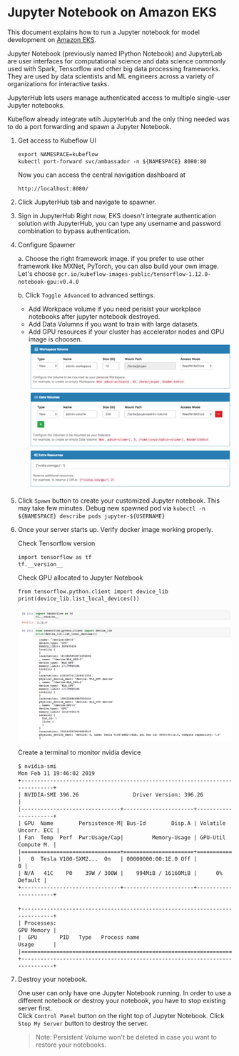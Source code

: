 # Jupyter Notebook on Amazon EKS

This document explains how to run a Jupyter notebook for model development on [Amazon EKS](https://aws.amazon.com/eks/). 

Jupyter Notebook (previously named IPython Notebook) and JupyterLab are user interfaces for computational science and data science commonly used with Spark, Tensorflow and other big data processing frameworks. They are used by data scientists and ML engineers across a variety of organizations for interactive tasks.

JupyterHub lets users manage authenticated access to multiple single-user Jupyter notebooks. 

Kubeflow already integrate wtih JupyterHub and the only thing needed was to do a port forwarding and spawn a Jupyter Notebook. 

1. Get access to Kubeflow UI

   ```
   export NAMESPACE=kubeflow
   kubectl port-forward svc/ambassador -n ${NAMESPACE} 8080:80
   ```
   
   Now you can access the central navigation dashboard at
   ```
   http://localhost:8080/
   ```

2. Click JupyterHub tab and navigate to spawner. 

3. Sign in JupyterHub
   Right now, EKS doesn't integrate authentication solution with JupyterHub, you can type any username and password combination to bypass authentication. 

4. Configure Spawner

   a. Choose the right framework image. if you prefer to use other framework like MXNet, PyTorch, you can also build your own image. Let's choose `gcr.io/kubeflow-images-public/tensorflow-1.12.0-notebook-gpu:v0.4.0`

   b. Click `Toggle Advanced` to advanced settings.
     - Add Workpace volume if you need perisist your workplace notebooks after jupyter notebook destroyed.
     - Add Data Volumns if you want to train with large datasets.
     - Add GPU resources if your cluster has accelerator nodes and GPU image is choosen.
     ![Jupyter Spawner Configuration](images/jupyter-spawner-configuration.png)

5. Click `Spawn` button to create your customized Jupyter notebook. This may take few minutes. Debug new spawned pod via `kubectl -n ${NAMESPACE} describe pods jupyter-${USERNAME}`

6. Once your server starts up. Verify docker image working properly.
   
   Check Tensorflow version
   ```
   import tensorflow as tf
   tf.__version__
   ```

   Check GPU allocated to Jupyter Notebook
   ```
   from tensorflow.python.client import device_lib
   print(device_lib.list_local_devices())
   ```
   ![Jupyter Verification](images/jupyter-verification.png)

   Create a terminal to monitor nvidia device
   ```
   $ nvidia-smi
   Mon Feb 11 19:46:02 2019
   +-----------------------------------------------------------------------------+
   | NVIDIA-SMI 396.26                 Driver Version: 396.26                    |
   |-------------------------------+----------------------+----------------------+
   | GPU  Name        Persistence-M| Bus-Id        Disp.A | Volatile Uncorr. ECC |
   | Fan  Temp  Perf  Pwr:Usage/Cap|         Memory-Usage | GPU-Util  Compute M. |
   |===============================+======================+======================|
   |   0  Tesla V100-SXM2...  On   | 00000000:00:1E.0 Off |                    0 |
   | N/A   41C    P0    39W / 300W |    994MiB / 16160MiB |      0%      Default |
   +-------------------------------+----------------------+----------------------+

   +-----------------------------------------------------------------------------+ 
   | Processes:                                                       GPU Memory |
   |  GPU       PID   Type   Process name                             Usage      |
   |=============================================================================|
   +-----------------------------------------------------------------------------+
   ```
7. Destroy your notebook.

   One user can only have one Jupyter Notebook running. In order to use a different notebook or destroy your notebook, you have to stop existing server first.  
   Click `Control Panel` button on the right top of Jupyter Notebook. Click `Stop My Server` button to destroy the server.

   > Note: Persistent Volume won't be deleted in case you want to restore your notebooks.